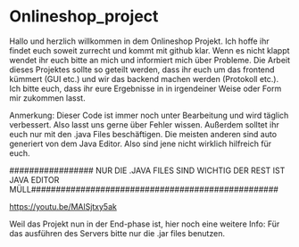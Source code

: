 # Onlineshop_project
Hallo und herzlich willkommen in dem Onlineshop Projekt. Ich hoffe ihr findet euch soweit zurrecht und kommt mit github klar. Wenn es nicht klappt wendet ihr euch bitte an mich und informiert mich über Probleme. Die Arbeit dieses Projektes sollte so geteilt werden, dass ihr euch um das frontend kümmert (GUI etc.) und wir das backend machen werden (Protokoll etc.). Ich bitte euch, dass ihr eure Ergebnisse in in irgendeiner Weise oder Form mir zukommen lasst.

Anmerkung: Dieser Code ist immer noch unter Bearbeitung und wird täglich verbessert. Also lasst uns gerne über Fehler wissen.
Außerdem solltet ihr euch nur mit den .java Files beschäftigen. Die meisten anderen sind auto generiert von dem Java Editor. Also sind jene nicht wirklich hilfreich für euch.

################# NUR DIE .JAVA FILES SIND WICHTIG DER REST IST JAVA EDITOR MÜLL##################################################

https://youtu.be/MAlSjtxy5ak

Weil das Projekt nun in der End-phase ist, hier noch eine weitere Info: Für das ausführen des Servers bitte nur die .jar files benutzen.
